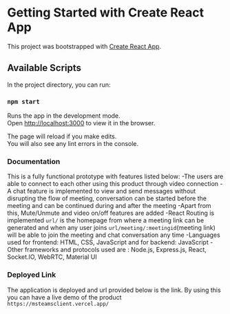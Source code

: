 # Getting Started with Create React App

This project was bootstrapped with [Create React App](https://github.com/facebook/create-react-app).

## Available Scripts

In the project directory, you can run:

### `npm start`

Runs the app in the development mode.\
Open [http://localhost:3000](http://localhost:3000) to view it in the browser.

The page will reload if you make edits.\
You will also see any lint errors in the console.

### Documentation
This is a fully functional prototype with features listed below:
-The users are able to connect to each other using this product through video connection 
-A chat feature is implemented to view and send messages without disrupting the flow of meeting, conversation can be started 
 before the meeting and can be continued during and after the meeting
-Apart from this, Mute/Unmute and video on/off features are added
-React Routing is implemented `url/` is the homepage from where a meeting link can be generated and when any user joins `url/meeting/:meetingid`(meeting link)
 will be able to join the meeting and chat conversation any time
-Languages used for frontend: HTML, CSS, JavaScript and for backend: JavaScript
-Other frameworks and protocols used are : Node.js, Express.js, React, Socket.IO, WebRTC, Material UI

### Deployed Link
The application is deployed and url provided below is the link. By using this you can have a live demo of the product  
`https://msteamsclient.vercel.app/`

 
